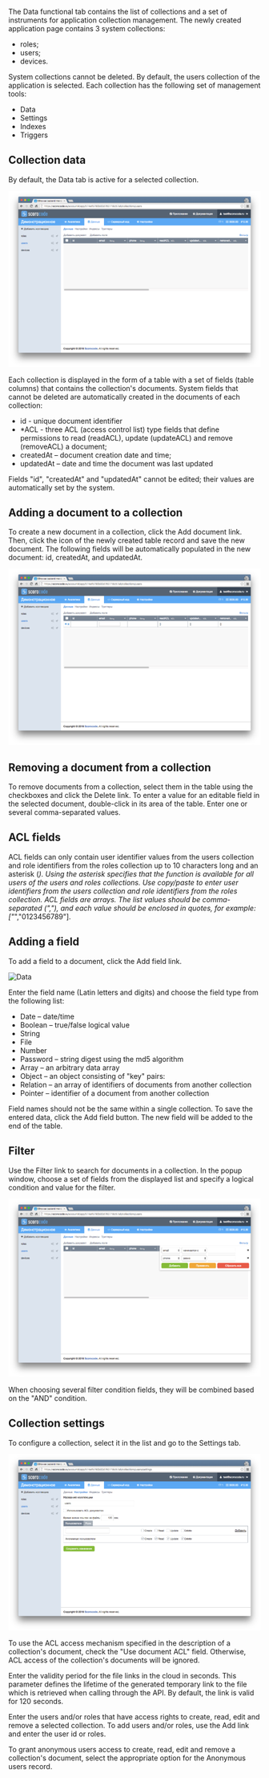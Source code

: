 The Data functional tab contains the list of collections and a set of instruments for application collection management. The newly created application page contains 3 system collections:

* roles;
* users;
* devices.

System collections cannot be deleted. By default, the users collection of the application is selected. Each collection has the following set of management tools:

* Data
* Settings
* Indexes
* Triggers

## Collection data

By default, the Data tab is active for a selected collection.

![Data](../img/data.png)

Each collection is displayed in the form of a table with a set of fields (table columns) that contains the collection's documents. System fields that cannot be deleted are automatically created in the documents of each collection:

* id - unique document identifier
* *ACL - three ACL (access control list) type fields that define permissions to read (readACL), update (updateACL) and remove (removeACL) a document;
* createdAt – document creation date and time;
* updatedAt – date and time the document was last updated

Fields "id", "createdAt" and "updatedAt" cannot be edited; their values are automatically set by the system.

## Adding a document to a collection

To create a new document in a collection, click the Add document link. Then, click the icon of the newly created table record and save the new document. The following fields will be automatically populated in the new document: id, createdAt, and updatedAt.

![Data](../img/dataadddoc.png)

## Removing a document from a collection

To remove documents from a collection, select them in the table using the checkboxes and click the Delete link. To enter a value for an editable field in the selected document, double-click in its area of the table. Enter one or several comma-separated values.

## ACL fields

ACL fields can only contain user identifier values from the users collection and role identifiers from the roles collection up to 10 characters long and an asterisk (*). Using the asterisk specifies that the function is available for all users of the users and roles collections. Use copy/paste to enter user identifiers from the users collection and role identifiers from the roles collection. ACL fields are arrays. The list values should be comma-separated (","), and each value should be enclosed in quotes, for example: ["*","0123456789"].

## Adding a field

To add a field to a document, click the Add field link.

![Data](../img/dataadfield.png)

Enter the field name (Latin letters and digits) and choose the field type from the following list:

* Date – date/time
* Boolean – true/false logical value
* String
* File
* Number
* Password – string digest using the md5 algorithm
* Array – an arbitrary data array
* Object – an object consisting of "key" pairs: <arbitrary value>
* Relation – an array of identifiers of documents from another collection
* Pointer – identifier of a document from another collection

Field names should not be the same within a single collection. To save the entered data, click the Add field button. The new field will be added to the end of the table.

## Filter

Use the Filter link to search for documents in a collection. In the popup window, choose a set of fields from the displayed list and specify a logical condition and value for the filter.

![Data](../img/datafilter.png)

When choosing several filter condition fields, they will be combined based on the "AND" condition.

## Collection settings

To configure a collection, select it in the list and go to the Settings tab.

![Data](../img/datasettings.png)

To use the ACL access mechanism specified in the description of a collection's document, check the "Use document ACL" field. Otherwise, ACL access of the collection's documents will be ignored.

Enter the validity period for the file links in the cloud in seconds. This parameter defines the lifetime of the generated temporary link to the file which is retrieved when calling through the API. By default, the link is valid for 120 seconds.

Enter the users and/or roles that have access rights to create, read, edit and remove a selected collection. To add users and/or roles, use the Add link and enter the user id or roles.

To grant anonymous users access to create, read, edit and remove a collection's document, select the appropriate option for the Anonymous users record.

